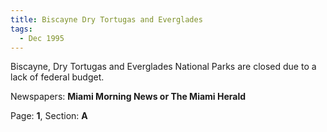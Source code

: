 ```yaml
---  
title: Biscayne Dry Tortugas and Everglades  
tags:  
  - Dec 1995  
---  
```

  
Biscayne, Dry Tortugas and Everglades National Parks are closed due to a lack of federal budget.  
  
Newspapers: **Miami Morning News or The Miami Herald**  
  
Page: **1**, Section: **A** 
